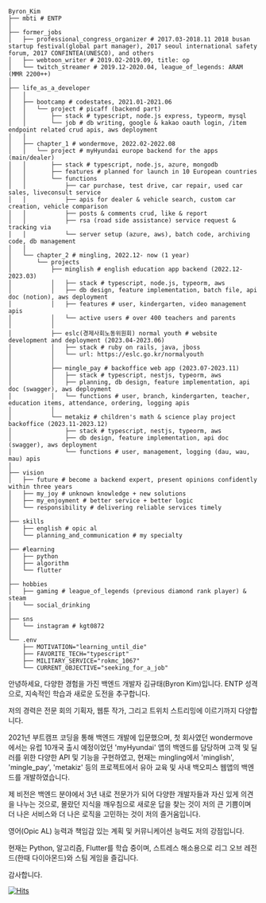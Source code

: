 ```
Byron_Kim
├── mbti # ENTP
│
├── former_jobs
│   ├── professional_congress_organizer # 2017.03-2018.11 2018 busan startup festival(global part manager), 2017 seoul international safety forum, 2017 CONFINTEA(UNESCO), and others
│   ├── webtoon_writer # 2019.02-2019.09, title: op
│   └── twitch_streamer # 2019.12-2020.04, league_of_legends: ARAM (MMR 2200++)
│
├── life_as_a_developer
│   │
│   ├── bootcamp # codestates, 2021.01-2021.06
│   │   └── project # picaff (backend part)
│   │       ├── stack # typescript, node.js express, typeorm, mysql
│   │       └── job # db writing, google & kakao oauth login, /item endpoint related crud apis, aws deployment
│   │
│   ├── chapter_1 # wondermove, 2022.02-2022.08
│   │   └── project # myHyundai europe backend for the apps (main/dealer)
│   │       ├── stack # typescript, node.js, azure, mongodb
│   │       ├── features # planned for launch in 10 European countries
│   │       └── functions
│   │           ├── car purchase, test drive, car repair, used car sales, liveconsult service
│   │           ├── apis for dealer & vehicle search, custom car creation, vehicle comparison
│   │           ├── posts & comments crud, like & report
│   │           ├── rsa (road side assistance) service request & tracking via 
│   │           └── server setup (azure, aws), batch code, archiving code, db management
│   │
│   └── chapter_2 # mingling, 2022.12- now (1 year)
│       └── projects
│           ├── minglish # english education app backend (2022.12-2023.03)
│           │   ├── stack # typescript, node.js, typeorm, aws
│           │   ├── db design, feature implementation, batch file, api doc (notion), aws deployment
│           │   ├── features # user, kindergarten, video management apis
│           │   └── active users # over 400 teachers and parents
│           │   
│           ├── eslc(경제사회노동위원회) normal youth # website development and deployment (2023.04-2023.06)
│           │   ├── stack # ruby on rails, java, jboss
│           │   └── url: https://eslc.go.kr/normalyouth
│           │   
│           ├── mingle_pay # backoffice web app (2023.07-2023.11)
│           │   ├── stack # typescript, nestjs, typeorm, aws
│           │   ├── planning, db design, feature implementation, api doc (swagger), aws deployment
│           │   └── functions # user, branch, kindergarten, teacher, education items, attendance, ordering, logging apis
│           │   
│           └── metakiz # children's math & science play project backoffice (2023.11-2023.12)
│               ├── stack # typescript, nestjs, typeorm, aws
│               ├── db design, feature implementation, api doc (swagger), aws deployment
│               └── functions # user, management, logging (dau, wau, mau) apis
│
├── vision
│   ├── future # become a backend expert, present opinions confidently within three years
│   ├── my_joy # unknown knowledge + new solutions
│   ├── my_enjoyment # better service + better logic
│   └── responsibility # delivering reliable services timely
│
├── skills
│   ├── english # opic al
│   └── planning_and_communication # my specialty
│
├── #learning
│   ├── python
│   ├── algorithm
│   └── flutter
│   
├── hobbies
│   ├── gaming # league_of_legends (previous diamond rank player) & steam
│   └── social_drinking
│   
├── sns
│   └── instagram # kgt0872
│   
└── .env
    ├── MOTIVATION="learning_until_die"
    ├── FAVORITE_TECH="typescript"
    ├── MILITARY_SERVICE="rokmc_1067"
    └── CURRENT_OBJECTIVE="seeking_for_a_job"
```

안녕하세요, 다양한 경험을 가진 백엔드 개발자 김규태(Byron Kim)입니다. 
ENTP 성격으로, 지속적인 학습과 새로운 도전을 추구합니다.

저의 경력은 전문 회의 기획자, 웹툰 작가, 그리고 트위치 스트리밍에 이르기까지 다양합니다. 

2021년 부트캠프 코딩을 통해 백엔드 개발에 입문했으며,
첫 회사였던 wondermove에서는 유럽 10개국 출시 예정이었던 'myHyundai' 앱의 백엔드를 담당하며 고객 및 딜러를 위한 다양한 API 및 기능을 구현하였고, 
현재는 mingling에서 'minglish', 'mingle_pay', 'metakiz' 등의 프로젝트에서 유아 교육 및 사내 백오피스 웹앱의 백엔드를 개발하였습니다. 

제 비전은 백엔드 분야에서 3년 내로 전문가가 되어 다양한 개발자들과 자신 있게 의견을 나누는 것으로,
몰랐던 지식을 깨우침으로 새로운 답을 찾는 것이 저의 큰 기쁨이며
더 나은 서비스와 더 나은 로직을 고민하는 것이 저의 즐거움입니다.

영어(Opic AL) 능력과 책임감 있는 계획 및 커뮤니케이션 능력도 저의 강점입니다.

현재는 Python, 알고리즘, Flutter를 학습 중이며, 
스트레스 해소용으로 리그 오브 레전드(한때 다이아몬드)와 스팀 게임을 즐깁니다. 

감사합니다.


[![Hits](https://hits.sh/github.com/byronkim/hits.svg)](https://hits.sh/github.com/byronkim/hits/)



